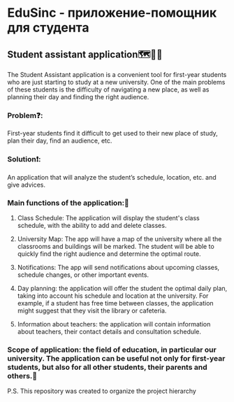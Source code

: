 # EduSinc - приложение-помощник для студента

<h2><b>Student assistant application🗺️🚶‍♂️</b></h2>

<p>The Student Assistant application is a convenient tool for first-year students who are just starting to study at a new university. One of the main problems of these students is the difficulty of navigating a new place, as well as planning their day and finding the right audience.<p/>

<h3>Problem❓:</h3> First-year students find it difficult to get used to their new place of study, plan their day, find an audience, etc.

<h3>Solution❗:</h3> An application that will analyze the student’s schedule, location, etc. and give advices.
<h3>Main functions of the application:💁</h3>

1.  Class Schedule: The application will display the student's class schedule, with the ability to add and delete classes.

2.  University Map: The app will have a map of the university where all the classrooms and buildings will be marked. The student will be able to quickly find the right audience and determine the optimal route.

3.  Notifications: The app will send notifications about upcoming classes, schedule changes, or other important events.

4.  Day planning: the application will offer the student the optimal daily plan, taking into account his schedule and location at the university. For example, if a student has free time between classes, the application might suggest that they visit the library or cafeteria.

5.  Information about teachers: the application will contain information about teachers, their contact details and consultation schedule.


<h3>Scope of application: the field of education, in particular our university. The application can be useful not only for first-year students, but also for all other students, their parents and others.🌌</h3>


P.S. This repository was created to organize the project hierarchy
